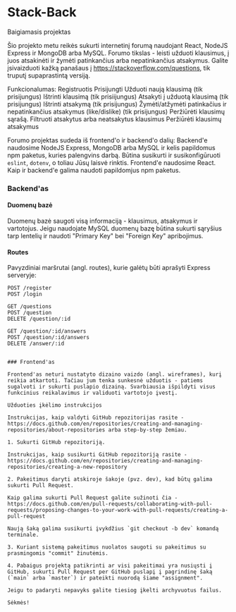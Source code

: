 # Stack-Back
Baigiamasis projektas

Šio projekto metu reikės sukurti internetinį forumą naudojant React, NodeJS Express ir MongoDB arba MySQL. Forumo tikslas - leisti užduoti klausimus, į juos atsakinėti ir žymėti patinkančius arba nepatinkančius atsakymus. Galite įsivaizduoti kažką panašaus į https://stackoverflow.com/questions, tik truputį supaprastintą versiją.

Funkcionalumas:
Registruotis
Prisijungti
Užduoti naują klausimą (tik prisijungus)
Ištrinti klausimą (tik prisiijungus)
Atsakyti į užduotą klausimą (tik prisijungus)
Ištrinti atsakymą (tik prisijungus)
Žymėti/atžymėti patinkačius ir nepatinkančius atsakymus (like/dislike) (tik prisijungus)
Peržiūrėti klausimų sąrašą.
Filtruoti atsakytus arba neatsakytus klausimus
Peržiūrėti klausimų atsakymus

Forumo projektas sudeda iš frontend'o ir backend'o dalių:
Backend'e naudosime NodeJS Express, MongoDB arba MySQL ir kelis papildomus npm paketus, kuries palengvins darbą. Būtina susikurti ir susikonfigūruoti `eslint`, `dotenv`, o toliau Jūsų laisvė rinktis.
Frontend'e naudosime React. Kaip ir backend'e galima naudoti papildomjus npm paketus.

### Backend'as

#### Duomenų bazė

Duomenų bazė saugoti visą informaciją - klausimus, atsakymus ir vartotojus. Jeigu naudojate MySQL duomenų bazę būtina sukurti sąryšius tarp lentelių ir naudoti "Primary Key" bei "Foreign Key" apribojimus.

#### Routes

Pavyzdiniai maršrutai (angl. routes), kurie galėtų būti aprašyti Express serveryje:

```
POST /register
POST /login

GET /questions
POST /question
DELETE /question/:id

GET /question/:id/answers
POST /question/:id/answers
DELETE /answer/:id


### Frontend'as

Frontend'as neturi nustatyto dizaino vaizdo (angl. wireframes), kurį reikia atkartoti. Tačiau jum tenka sunkesnė užduotis - patiems sugalvoti ir sukurti puslapio dizainą. Svarbiausia išpildyti visus funkcinius reikalavimus ir validuoti vartotojo įvestį.

Užduoties įkėlimo instrukcijos

Instrukcijas, kaip valdyti GitHub repozitorijas rasite - https://docs.github.com/en/repositories/creating-and-managing-repositories/about-repositories arba step-by-step žemiau.

1. Sukurti GitHub repozitoriją.

Instrukcijas, kaip susikurti GitHub repozitoriją rasite - https://docs.github.com/en/repositories/creating-and-managing-repositories/creating-a-new-repository

2. Pakeitimus daryti atskiroje šakoje (pvz. dev), kad būtų galima sukurti Pull Request.

Kaip galima sukurti Pull Request galite sužinoti čia - https://docs.github.com/en/pull-requests/collaborating-with-pull-requests/proposing-changes-to-your-work-with-pull-requests/creating-a-pull-request

Naują šaką galima susikurti įvykdžius `git checkout -b dev` komandą terminale.

3. Kuriant sistemą pakeitimus nuolatos saugoti su pakeitimus su prasmingomis "commit" žinutėmis.

4. Pabaigus projektą patikrinti ar visi pakeitimai yra nusiųsti į GitHub, sukurti Pull Request per GitHub puslapį į pagrindinę šaką (`main` arba `master`) ir pateikti nuorodą šiame "assignment".

Jeigu to padaryti nepavyks galite tiesiog įkelti archyvuotus failus.

Sėkmės!
```
